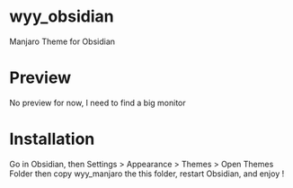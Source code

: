 # wyy_obsidian
Manjaro Theme for Obsidian

# Preview
No preview for now, I need to find a big monitor

# Installation
Go in Obsidian, then Settings > Appearance > Themes > Open Themes Folder
then copy wyy_manjaro the this folder, restart Obsidian, and enjoy !
